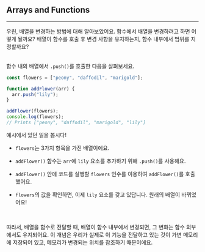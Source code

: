 ## Arrays and Functions
---
우린, 배열을 변경하는 방법에 대해 알아보았어요. 함수에서 배열을 변경하려고 하면 어떻게 될까요? 배열이 함수를 호출 후 변경 사항을 유지하는지, 함수 내부에서 범위를 지정할까요?
<br>
<br>

함수 내의 배열에서 `.push()`를 호출한 다음을 살펴보세요.
```javascript
const flowers = ["peony", "daffodil", "marigold"];

function addFlower(arr) {
  arr.push("lily");
}

addFlower(flowers);
console.log(flowers);
// Prints ["peony", "daffodil", "marigold", "lily"]
```
예시에서 있던 일을 봅시다!

- `flowers`는 3가지 항목을 가진 배열이에요.

- `addFlower()` 함수는 `arr`에 `lily` 요소를 추가하기 위해 `.push()`를 사용해요.

- `addFlower()` 안에 코드를 실행할 `flowers` 인수를 이용하여 `addFlower()`를 호출했어요.

- `flowers`의 값을 확인하면, 이제 `lily` 요소를 갖고 있답니다. 원래의 배열이 바뀌었어요!

<br>

따라서, 배열을 함수로 전달할 때, 배열이 함수 내부에서 변경되면, 그 변화는 함수 외부에서도 유지되어요. 이 개념은 우리가 실제로 이 기능을 전달하고 있는 것이 가변 메모리에 저장되어 있고, 메모리가 변경되는 위치를 참조하기 때문이에요.

